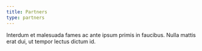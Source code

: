 ```yaml
---
title: Partners
type: partners
---
```


Interdum et malesuada fames ac ante ipsum primis in faucibus. Nulla mattis erat dui, ut tempor lectus dictum id.

